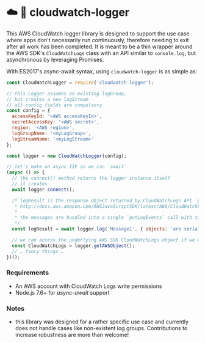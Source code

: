 # ☁️ 👀 cloudwatch-logger

This AWS CloudWatch logger library is designed to support the use case where apps don't necessarily run continuously, therefore needing to exit after all work has been completed. It is meant to be a thin wrapper around the AWS SDK's `CloudWatchLogs` class with an API similar to `console.log`, but asynchronous by leveraging Promises.

With ES2017's async-await syntax, using `cloudwatch-logger` is as simple as:

```js
const CloudWatchLogger = require('cloudwatch-logger');

// this Logger assumes an existing logGroup,
// but creates a new logStream
// all config fields are compulsory
const config = {
  accessKeyId: '<AWS accessKeyId>',
  secretAccessKey: '<AWS secret>',
  region: '<AWS region>',
  logGroupName: '<myLogGroup>',
  logStreamName: '<myLogStream>'
};

const logger = new CloudWatchLogger(config);

// let's make an async IIF so we can `await`
(async () => {
  // the connect() method returns the logger instance itself
  // it creates
  await logger.connect();

  /* logResult is the response object returned by CloudWatchLogs API `putLogEvents` method, see:
   * http://docs.aws.amazon.com/AWSJavaScriptSDK/latest/AWS/CloudWatchLogs.html#putLogEvents-property
   *
   * the messages are bundled into a single `putLogEvents` call with timestamps set to current UNIX time
   */
  const logResult = await logger.log('Message1', { objects: 'are serialised to JSON' }, 123);

  // we can access the underlying AWS SDK CloudWatchLogs object if we want to do fancy things
  const CloudWatchLogs = logger.getAWSObject();
  // … fancy things …
})();

```

### Requirements

* An AWS account with CloudWatch Logs write permissions
* Node.js 7.6+ for *async-await* support


### Notes

* this library was designed for a rather specific use case and currently does not handle cases like non-existent log groups. Contributions to increase robustness are more than welcome!

